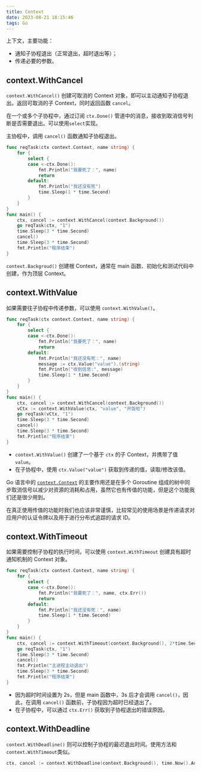 ```yaml
---
title: Context
date: 2023-08-21 18:15:46
tags: Go
---
```


上下文，主要功能：

- 通知子协程退出（正常退出，超时退出等）；
- 传递必要的参数。

## context.WithCancel

`context.WithCancel()` 创建可取消的 Context 对象，即可以主动通知子协程退出。返回可取消的子 Context，同时返回函数 `cancel`。

在一个或多个子协程中，通过订阅 `ctx.Done()` 管道中的消息，接收到取消信号判断是否需要退出。可以使用`select`实现。

主协程中，调用 `cancel()` 函数通知子协程退出。

```go
func reqTask(ctx context.Context, name string) {
	for {
		select {
		case <-ctx.Done():
			fmt.Println("我要死了：", name)
			return
		default:
			fmt.Println("我还没有死")
			time.Sleep(1 * time.Second)
		}
	}
}
func main() {
	ctx, cancel := context.WithCancel(context.Background())
	go reqTask(ctx, "1")
	time.Sleep(3 * time.Second)
	cancel()
	time.Sleep(3 * time.Second)
	fmt.Println("程序结束")
}
```

`context.Backgroud()` 创建根 Context，通常在 main 函数、初始化和测试代码中创建，作为顶层 Context。

## context.WithValue

如果需要往子协程中传递参数，可以使用 `context.WithValue()`。

```go
func reqTask(ctx context.Context, name string) {
	for {
		select {
		case <-ctx.Done():
			fmt.Println("我要死了：", name)
			return
		default:
			fmt.Println("我还没有死：", name)
			message := ctx.Value("value").(string)
			fmt.Println("收到信息:", message)
			time.Sleep(1 * time.Second)
		}
	}
}
func main() {
	ctx, cancel := context.WithCancel(context.Background())
	vCtx := context.WithValue(ctx, "value", "开饭啦")
	go reqTask(vCtx, "1")
	time.Sleep(3 * time.Second)
	cancel()
	time.Sleep(3 * time.Second)
	fmt.Println("程序结束")
}
```

- `context.WithValue()` 创建了一个基于 `ctx` 的子 Context，并携带了值 `value`。
- 在子协程中，使用 `ctx.Value("value")` 获取到传递的值，读取/修改该值。

Go 语言中的 [`context.Context`](https://draveness.me/golang/tree/context.Context) 的主要作用还是在多个 Goroutine 组成的树中同步取消信号以减少对资源的消耗和占用，虽然它也有传值的功能，但是这个功能我们还是很少用到。

在真正使用传值的功能时我们也应该非常谨慎，比较常见的使用场景是传递请求对应用户的认证令牌以及用于进行分布式追踪的请求 ID。

## context.WithTimeout

如果需要控制子协程的执行时间，可以使用 `context.WithTimeout` 创建具有超时通知机制的 Context 对象。

```go
func reqTask(ctx context.Context, name string) {
	for {
		select {
		case <-ctx.Done():
			fmt.Println("我要死了：", name, ctx.Err())
			return
		default:
			fmt.Println("我还没有死：", name)
			time.Sleep(1 * time.Second)
		}
	}
}
func main() {
	ctx, cancel := context.WithTimeout(context.Background(), 2*time.Second)
	go reqTask(ctx, "1")
	time.Sleep(3 * time.Second)
	cancel()
	fmt.Println("主进程主动退出")
	time.Sleep(3 * time.Second)
	fmt.Println("程序结束")
}
```

- 因为超时时间设置为 2s，但是 main 函数中，3s 后才会调用 `cancel()`，因此，在调用 `cancel()` 函数前，子协程因为超时已经退出了。
- 在子协程中，可以通过 `ctx.Err()` 获取到子协程退出的错误原因。

## context.WithDeadline

`context.WithDeadline()` 则可以控制子协程的最迟退出时间。使用方法和`context.WithTimeout`类似。

```go
ctx, cancel := context.WithDeadline(context.Background(), time.Now().Add(1*time.Second))
```